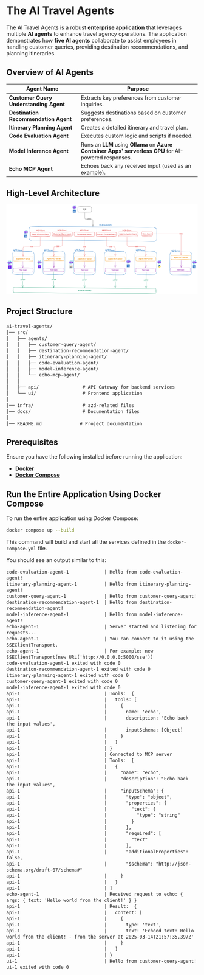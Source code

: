 # The AI Travel Agents

The AI Travel Agents is a robust **enterprise application** that leverages multiple **AI agents** to enhance travel agency operations. The application demonstrates how **five AI agents** collaborate to assist employees in handling customer queries, providing destination recommendations, and planning itineraries.

## Overview of AI Agents

| Agent Name                             | Purpose                                                                                                |
| -------------------------------------- | ------------------------------------------------------------------------------------------------------ |
| **Customer Query Understanding Agent** | Extracts key preferences from customer inquiries.                                                      |
| **Destination Recommendation Agent**   | Suggests destinations based on customer preferences.                                                   |
| **Itinerary Planning Agent**           | Creates a detailed itinerary and travel plan.                                                          |
| **Code Evaluation Agent**              | Executes custom logic and scripts if needed.                                                           |
| **Model Inference Agent**              | Runs an **LLM** using **Ollama** on **Azure Container Apps' serverless GPU** for AI-powered responses. |
| **Echo MCP Agent**                     | Echoes back any received input (used as an example).                                                   |

## High-Level Architecture

![High-Level Architecture](docs/ai-travel-agents-architecture-diagram.png)

## Project Structure

```
ai-travel-agents/
│── src/
│   ├── agents/
│   │   ├── customer-query-agent/
│   │   ├── destination-recommendation-agent/
│   │   ├── itinerary-planning-agent/
│   │   ├── code-evaluation-agent/
│   │   ├── model-inference-agent/
│   │   └── echo-mcp-agent/
│   │
│   ├── api/                # API Gateway for backend services
│   └── ui/                 # Frontend application
│
│── infra/                  # azd-related files
│── docs/                   # Documentation files
│
│── README.md              # Project documentation
```

## Prerequisites

Ensure you have the following installed before running the application:

- **[Docker](https://www.docker.com/)**
- **[Docker Compose](https://docs.docker.com/compose/)**

## Run the Entire Application Using Docker Compose

To run the entire application using Docker Compose:

```sh
docker compose up --build
```

This command will build and start all the services defined in the `docker-compose.yml` file.

You should see an output similar to this:

```
code-evaluation-agent-1             | Hello from code-evaluation-agent!
itinerary-planning-agent-1          | Hello from itinerary-planning-agent!
customer-query-agent-1              | Hello from customer-query-agent!
destination-recommendation-agent-1  | Hello from destination-recommendation-agent!
model-inference-agent-1             | Hello from model-inference-agent!
echo-agent-1                        | Server started and listening for requests...
echo-agent-1                        | You can connect to it using the SSEClientTransport.
echo-agent-1                        | For example: new SSEClientTransport(new URL('http://0.0.0.0:5000/sse'))
code-evaluation-agent-1 exited with code 0
destination-recommendation-agent-1 exited with code 0
itinerary-planning-agent-1 exited with code 0
customer-query-agent-1 exited with code 0
model-inference-agent-1 exited with code 0
api-1                               | Tools:  {
api-1                               |   tools: [
api-1                               |     {
api-1                               |       name: 'echo',
api-1                               |       description: 'Echo back the input values',
api-1                               |       inputSchema: [Object]
api-1                               |     }
api-1                               |   ]
api-1                               | }
api-1                               | Connected to MCP server
api-1                               | Tools:  [
api-1                               |   {
api-1                               |     "name": "echo",
api-1                               |     "description": "Echo back the input values",
api-1                               |     "inputSchema": {
api-1                               |       "type": "object",
api-1                               |       "properties": {
api-1                               |         "text": {
api-1                               |           "type": "string"
api-1                               |         }
api-1                               |       },
api-1                               |       "required": [
api-1                               |         "text"
api-1                               |       ],
api-1                               |       "additionalProperties": false,
api-1                               |       "$schema": "http://json-schema.org/draft-07/schema#"
api-1                               |     }
api-1                               |   }
api-1                               | ]
echo-agent-1                        | Received request to echo: { args: { text: 'Hello world from the client!' } }
api-1                               | Result:  {
api-1                               |   content: [
api-1                               |     {
api-1                               |       type: 'text',
api-1                               |       text: 'Echoed text: Hello world from the client! - from the server at 2025-03-14T21:57:35.397Z'
api-1                               |     }
api-1                               |   ]
api-1                               | }
ui-1                                | Hello from customer-query-agent!
ui-1 exited with code 0
```
